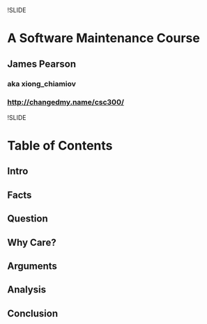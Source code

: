!SLIDE 
# A Software Maintenance Course #
## James Pearson ##
### aka xiong_chiamiov ###
### http://changedmy.name/csc300/ ###

!SLIDE
# Table of Contents #
## Intro
## Facts
## Question
## Why Care?
## Arguments
## Analysis
## Conclusion

